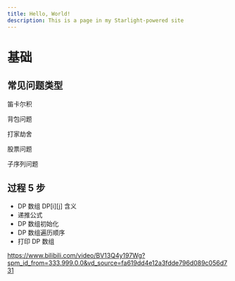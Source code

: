 ```yaml
---
title: Hello, World!
description: This is a page in my Starlight-powered site
---
```


# 基础

## 常见问题类型

笛卡尔积

背包问题

打家劫舍

股票问题

子序列问题

## 过程 5 步

- DP 数组 DP[i][j] 含义
- 递推公式
- DP 数组初始化
- DP 数组遍历顺序
- 打印 DP 数组

<https://www.bilibili.com/video/BV13Q4y197Wg?spm_id_from=333.999.0.0&vd_source=fa619dd4e12a3fdde796d089c056d731>
